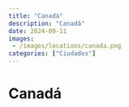 ```yaml
---
title: "Canadá"
description: "Canadá"
date: 2024-09-11
images: 
 - /images/locations/canada.png
categories: ["Ciudades"]
---
```


# Canadá